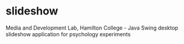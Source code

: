 slideshow
=========

Media and Development Lab, Hamilton College - Java Swing desktop slideshow application for psychology experiments
